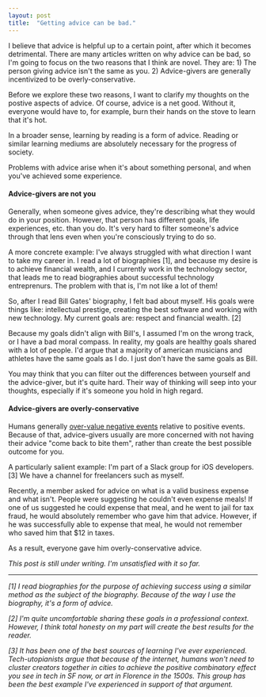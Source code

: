 ```yaml
---
layout: post
title:  "Getting advice can be bad."
---
```


I believe that advice is helpful up to a certain point, after which it becomes detrimental. There are many articles written on why advice can be bad, so I'm going to focus on the two reasons that I think are novel. They are: 1) The person giving advice isn't the same as you. 2) Advice-givers are generally incentivized to be overly-conservative.

Before we explore these two reasons, I want to clarify my thoughts on the postive aspects of advice. Of course, advice is a net good. Without it, everyone would have to, for example, burn their hands on the stove to learn that it's hot.

In a broader sense, learning by reading is a form of advice. Reading or similar learning mediums are absolutely necessary for the progress of society.

Problems with advice arise when it's about something personal, and when you've achieved some experience.

#### Advice-givers are not you

Generally, when someone gives advice, they're describing what they would do in your position. However, that person has different goals, life experiences, etc. than you do. It's very hard to filter someone's advice through that lens even when you're consciously trying to do so.

A more concrete example: I've always struggled with what direction I want to take my career in. I read a lot of biographies [1], and because my desire is to achieve financial wealth, and I currently work in the technology sector, that leads me to read biographies about successful technology entreprenurs. The problem with that is, I'm not like a lot of them! 

So, after I read Bill Gates' biography, I felt bad about myself. His goals were things like: intellectual prestige, creating the best software and working with new technology. My current goals are: respect and financial wealth. [2]

Because my goals didn't align with Bill's, I assumed I'm on the wrong track, or I have a bad moral compass. In reality, my goals are healthy goals shared with a lot of people. I'd argue that a majority of american musicians and athletes have the same goals as I do. I just don't have the same goals as Bill.

You may think that you can filter out the differences between yourself and the advice-giver, but it's quite hard. Their way of thinking will seep into your thoughts, especially if it's someone you hold in high regard.

#### Advice-givers are overly-conservative

Humans generally [over-value negative events](https://en.wikipedia.org/wiki/Negativity_bias) relative to positive events. Because of that, advice-givers usually are more concerned with not having their advice "come back to bite them", rather than create the best possible outcome for you.

A particularly salient example: I'm part of a Slack group for iOS developers. [3] We have a channel for freelancers such as myself.

Recently, a member asked for advice on what is a valid business expense and what isn't. People were suggesting he couldn't even expense meals! If one of us suggested he could expense that meal, and he went to jail for tax fraud, he would absolutely remember who gave him that advice. However, if he was successfully able to expense that meal, he would not remember who saved him that $12 in taxes.

As a result, everyone gave him overly-conservative advice.

_This post is still under writing. I'm unsatisfied with it so far._

---

_[1] I read biographies for the purpose of achieving success using a similar method as the subject of the biography. Because of the way I use the biography, it's a form of advice._

_[2] I'm quite uncomfortable sharing these goals in a professional context. However, I think total honesty on my part will create the best results for the reader._

_[3] It has been one of the best sources of learning I've ever experienced. Tech-utopianists argue that because of the internet, humans won't need to cluster creators together in cities to achieve the positive combinatory effect you see in tech in SF now, or art in Florence in the 1500s. This group has been the best example I've experienced in support of that argument._
